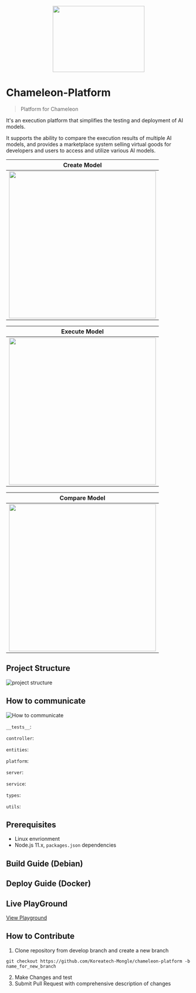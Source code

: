 <p align="center"><img src="./assets/logo.png" height="180px" width="250px"></p>

# Chameleon-Platform
> Platform for Chameleon

It's an execution platform that simplifies the testing and deployment of AI models.

It supports the ability to compare the execution results of multiple AI models, and provides a marketplace system selling virtual goods for developers and users to access and utilize various AI models.

|Create Model|
|---|
|<img src="./assets/create.jpg" height="400px">|

|Execute Model|
|---|
|<img src="./assets/execute.jpg" height="400px">| 

|Compare Model|
|---|
|<img src="./assets/compare.jpg" height="400px">|

## Project Structure

![project structure](./assets/structure.png)

## How to communicate

![How to communicate](./assets/communication.png)

`__tests__`:

`controller`:

`entities`:

`platform`:

`server`:

`service`:

`types`:

`utils`:

## Prerequisites
* Linux envrionment
* Node.js 11.x, `packages.json` dependencies
## Build Guide (Debian)
## Deploy Guide (Docker)
## Live PlayGround

[View Playground](https://dev-client.chameleon.best/)

## How to Contribute
1. Clone repository from develop branch and create a new branch

``` 
git checkout https://github.com/Koreatech-Mongle/chameleon-platform -b name_for_new_branch
```

2. Make Changes and test
3. Submit Pull Request with comprehensive description of changes
